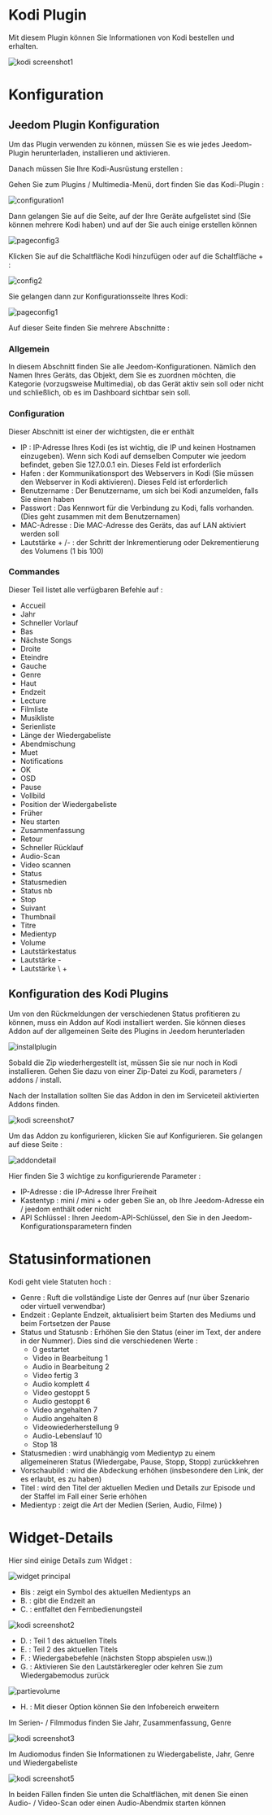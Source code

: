 # Kodi Plugin

Mit diesem Plugin können Sie Informationen von Kodi bestellen und erhalten.

![kodi screenshot1](./images/kodi_screenshot1.jpg)

# Konfiguration 

## Jeedom Plugin Konfiguration

Um das Plugin verwenden zu können, müssen Sie es wie jedes Jeedom-Plugin herunterladen, installieren und aktivieren.

Danach müssen Sie Ihre Kodi-Ausrüstung erstellen :

Gehen Sie zum Plugins / Multimedia-Menü, dort finden Sie das Kodi-Plugin :

![configuration1](./images/configuration1.jpg)

Dann gelangen Sie auf die Seite, auf der Ihre Geräte aufgelistet sind (Sie können mehrere Kodi haben) und auf der Sie auch einige erstellen können

![pageconfig3](./images/pageconfig3.jpg)

Klicken Sie auf die Schaltfläche Kodi hinzufügen oder auf die Schaltfläche + :

![config2](./images/config2.jpg)

Sie gelangen dann zur Konfigurationsseite Ihres Kodi:

![pageconfig1](./images/pageconfig1.jpg)

Auf dieser Seite finden Sie mehrere Abschnitte :

### Allgemein

In diesem Abschnitt finden Sie alle Jeedom-Konfigurationen. Nämlich den Namen Ihres Geräts, das Objekt, dem Sie es zuordnen möchten, die Kategorie (vorzugsweise Multimedia), ob das Gerät aktiv sein soll oder nicht und schließlich, ob es im Dashboard sichtbar sein soll.

### Configuration

Dieser Abschnitt ist einer der wichtigsten, die er enthält

-   IP : IP-Adresse Ihres Kodi (es ist wichtig, die IP und keinen Hostnamen einzugeben). Wenn sich Kodi auf demselben Computer wie jeedom befindet, geben Sie 127.0.0.1 ein. Dieses Feld ist erforderlich
-   Hafen : der Kommunikationsport des Webservers in Kodi (Sie müssen den Webserver in Kodi aktivieren). Dieses Feld ist erforderlich
-   Benutzername : Der Benutzername, um sich bei Kodi anzumelden, falls Sie einen haben
-   Passwort : Das Kennwort für die Verbindung zu Kodi, falls vorhanden. (Dies geht zusammen mit dem Benutzernamen)
-   MAC-Adresse : Die MAC-Adresse des Geräts, das auf LAN aktiviert werden soll
-   Lautstärke + /- : der Schritt der Inkrementierung oder Dekrementierung des Volumens (1 bis 100)

### Commandes

Dieser Teil listet alle verfügbaren Befehle auf :

-   Accueil
-   Jahr
-   Schneller Vorlauf
-   Bas
-   Nächste Songs
-   Droite
-   Eteindre
-   Gauche
-   Genre
-   Haut
-   Endzeit
-   Lecture
-   Filmliste
-   Musikliste
-   Serienliste
-   Länge der Wiedergabeliste
-   Abendmischung
-   Muet
-   Notifications
-   OK
-   OSD
-   Pause
-   Vollbild
-   Position der Wiedergabeliste
-   Früher
-   Neu starten
-   Zusammenfassung
-   Retour
-   Schneller Rücklauf
-   Audio-Scan
-   Video scannen
-   Status
-   Statusmedien
-   Status nb
-   Stop
-   Suivant
-   Thumbnail
-   Titre
-   Medientyp
-   Volume
-   Lautstärkestatus
-   Lautstärke -
-   Lautstärke \ +

## Konfiguration des Kodi Plugins

Um von den Rückmeldungen der verschiedenen Status profitieren zu können, muss ein Addon auf Kodi installiert werden. Sie können dieses Addon auf der allgemeinen Seite des Plugins in Jeedom herunterladen

![installplugin](./images/installplugin.jpg)

Sobald die Zip wiederhergestellt ist, müssen Sie sie nur noch in Kodi installieren. Gehen Sie dazu von einer Zip-Datei zu Kodi, parameters / addons / install.

Nach der Installation sollten Sie das Addon in den im Serviceteil aktivierten Addons finden.

![kodi screenshot7](./images/kodi_screenshot7.jpg)

Um das Addon zu konfigurieren, klicken Sie auf Konfigurieren. Sie gelangen auf diese Seite :

![addondetail](./images/addondetail.jpg)

Hier finden Sie 3 wichtige zu konfigurierende Parameter :

-   IP-Adresse : die IP-Adresse Ihrer Freiheit
-   Kastentyp : mini / mini + oder geben Sie an, ob Ihre Jeedom-Adresse ein / jeedom enthält oder nicht
-   API Schlüssel : Ihren Jeedom-API-Schlüssel, den Sie in den Jeedom-Konfigurationsparametern finden

# Statusinformationen 

Kodi geht viele Statuten hoch :

-   Genre : Ruft die vollständige Liste der Genres auf (nur über Szenario oder virtuell verwendbar)
-   Endzeit : Geplante Endzeit, aktualisiert beim Starten des Mediums und beim Fortsetzen der Pause
-   Status und Statusnb : Erhöhen Sie den Status (einer im Text, der andere in der Nummer). Dies sind die verschiedenen Werte :
    - 0 gestartet
    - Video in Bearbeitung 1
    - Audio in Bearbeitung 2
    - Video fertig 3
    - Audio komplett 4
    - Video gestoppt 5
    - Audio gestoppt 6
    - Video angehalten 7
    - Audio angehalten 8
    - Videowiederherstellung 9
    - Audio-Lebenslauf 10
    - Stop 18
-   Statusmedien : wird unabhängig vom Medientyp zu einem allgemeineren Status (Wiedergabe, Pause, Stopp, Stopp) zurückkehren
-   Vorschaubild : wird die Abdeckung erhöhen (insbesondere den Link, der es erlaubt, es zu haben)
-   Titel : wird den Titel der aktuellen Medien und Details zur Episode und der Staffel im Fall einer Serie erhöhen
-   Medientyp : zeigt die Art der Medien (Serien, Audio, Filme) )

# Widget-Details 

Hier sind einige Details zum Widget :

![widget principal](./images/widget-principal.jpg)

-   Bis : zeigt ein Symbol des aktuellen Medientyps an
-   B. : gibt die Endzeit an
-   C. : entfaltet den Fernbedienungsteil

![kodi screenshot2](./images/kodi_screenshot2.jpg)

-   D. : Teil 1 des aktuellen Titels
-   E. : Teil 2 des aktuellen Titels
-   F. : Wiedergabebefehle (nächsten Stopp abspielen usw.))
-   G. : Aktivieren Sie den Lautstärkeregler oder kehren Sie zum Wiedergabemodus zurück

![partievolume](./images/partievolume.jpg)

-   H. : Mit dieser Option können Sie den Infobereich erweitern

Im Serien- / Filmmodus finden Sie Jahr, Zusammenfassung, Genre

![kodi screenshot3](./images/kodi_screenshot3.jpg)

Im Audiomodus finden Sie Informationen zu Wiedergabeliste, Jahr, Genre und Wiedergabeliste

![kodi screenshot5](./images/kodi_screenshot5.jpg)

In beiden Fällen finden Sie unten die Schaltflächen, mit denen Sie einen Audio- / Video-Scan oder einen Audio-Abendmix starten können


